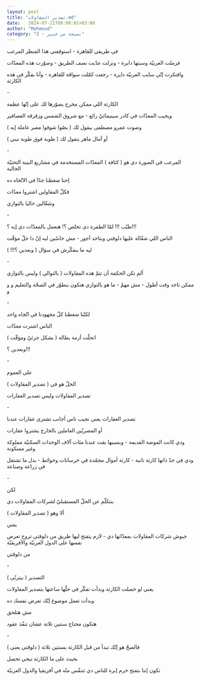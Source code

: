 ```yaml
---
layout: post
title: "تصدير المقاولات.md"
date:   2024-07-21T00:00:01+03:00
author: "Mahmoud"
category: "2 - نصيحة من خبير"
---
```

في طريقي للقاهرة - استوقفني هذا المنظر المرعب

فرملت العربيّة وسبتها دايرة - ونزلت عدّيت نصف الطريق -
وصوّرت هذه المعدّات

وافتكرت إنّي سايب العربيّة دايرة - رجعت كمّلت سواقة
للقاهرة - وأنا بفكّر في هذه الكارثة

\-

الكارثة اللي ممكن مخرج يصوّرها لك على إنّها عظمة

ويجيب المعدّات في كادر سينيمائيّ رائع - مع شروق الشمس
وزقزقة العصافير

وصوت عمرو مصطفى بيقول لك ( بصّوا شوفوا مصر عاملة
إيه )

أو آمال ماهر بتقول لك ( طوبة فوق طوبة نبني )

\-

المرعب في الصورة دي هو ( كثافة ) المعدّات المستخدمة في
مشاريع البنية التحتيّة الحالية

إحنا ضغطنا جدّا في الاتّجاه ده

فكلّ المقاولين اشتروا معدّات

وشغّالين حاليا بالتوازي

\-

طيّب !!! لمّا الطفرة دي تخلص ؟! هنعمل بالمعدّات دي إيه
؟!!!

الناس اللي شغّالة عليها دلوقتي وبتاخد أجور - مش حاسّين ليه
إنّ دا حلّ مؤقّت

ليه ما بنفكّرش في سؤال ( وبعدين ؟!!! )

\-

ألم تكن الحكمة أن تتمّ هذه المقاولات ( بالتوالي ) وليس
بالتوازي

ممكن تاخد وقت أطول - مش مهمّ - ما هو بالتوازي هنكون بنطوّر
في الصحّة والتعليم و و و

\-

لكنّنا ضغطنا كلّ مجهودنا في اتّجاه واحد

الناس اشترت معدّات

اتحلّت أزمة بطالة ( بشكل جزئيّ ومؤقّت )

وبعدين ؟!!!

\-

على العموم

الحلّ هو في ( تصدير المقاولات )

تصدير المقاولات وليس تصدير العقارات

\-

تصدير العقارات يعني نجيب ناس أجانب تشتري عقارات
عندنا

أو المصريّين العاملين بالخارج يشتروا عقارات

ودي كانت الموضة القديمة - وبسببها بقت عندنا مئات آلاف
الوحدات السكنيّة مملوكة وغير مسكونة

ودي في حدّ ذاتها كارثة تانية - كارثة أموال مجمّدة في
خرسانات وحوائط - بدل ما تشتغل في زراعة وصناعة

\-

لكن

بنتكلّم عن الحلّ المستقبليّ لشركات المقاولات دي

ألا وهو ( تصدير المقاولات )

يعني

جيوش شركات المقاولات بمعدّاتها دي - لازم يتفتح ليها طريق
من دلوقتي تروح تعرض نفسها على الدول العربيّة والأفريقيّة

من دلوقتي

\-

التصدير ( بيتربّى )

يعني لو حصلت الكارثة وبدأت تفكّر في حلّها ساعتها بتصدير
المقاولات

وبدأت تعمل موضوع إنّك تعرض نفسك ده

مش هتلحق

هتكون محتاج سنتين تلاتة عشان تنفّذ عقود

\-

فالصحّ هو إنّك تبدأ من قبل الكارثة بسنتين تلاتة ( دلوقتي
يعني )

بحيث على ما الكارثة تيجي تحصل

تكون إنتا بتفتح خرم إبرة للناس دي تتنفّس منّه في أفريقيا
والدول العربيّة
